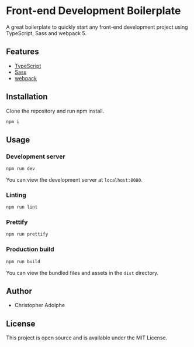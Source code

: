 # Front-end Development Boilerplate

A great boilerplate to quickly start any front-end development project using TypeScript, Sass and webpack 5.

## Features

- [TypeScript](https://www.typescriptlang.org/)
- [Sass](https://sass-lang.com/)
- [webpack](https://webpack.js.org/)

## Installation

Clone the repository and run npm install.

```bash
npm i
```

## Usage

### Development server

```bash
npm run dev
```

You can view the development server at `localhost:8080`.

### Linting

```bash
npm run lint
```

### Prettify

```bash
npm run prettify
```

### Production build

```bash
npm run build
```

You can view the bundled files and assets in the `dist` directory.

## Author

- Christopher Adolphe

## License

This project is open source and is available under the MIT License.
